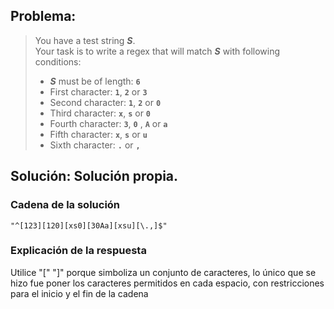 ## Problema:

> You have a test string ***S***.  
> Your task is to write a regex that will match ***S*** with following conditions:
> - ***S*** must be of length: **`6`**
> - First character: **`1`**, **`2`** or **`3`**
> - Second character: **`1`**, **`2`** or **`0`**
> - Third character: **`x`**, **`s`** or **`0`**
> - Fourth character: **`3`**, **`0`** , **`A`** or **`a`**
> - Fifth character: **`x`**, **`s`** or **`u`**
> - Sixth character: **`.`** or **`,`**
## Solución: Solución propia. 
### Cadena de la solución

```
"^[123][120][xs0][30Aa][xsu][\.,]$"
``` 
### Explicación de la respuesta

Utilice "\["  "\]" porque simboliza un conjunto de caracteres, lo único que se hizo fue poner los caracteres permitidos en cada espacio, con restricciones para el inicio y el fin de la cadena
